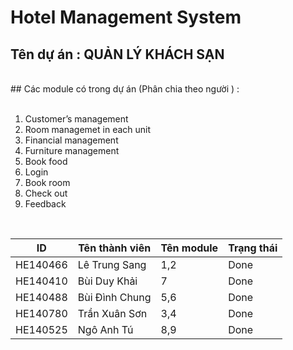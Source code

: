 # Hotel Management System

## Tên dự án : QUẢN LÝ KHÁCH SẠN

<BR/>
## Các module có trong dự án (Phân chia theo người ) :

<BR/>
<BR/>

1. Customer’s management
2. Room managemet in each unit
3. Financial management
4. Furniture management
5. Book food
6. Login
7. Book room
8. Check out
9. Feedback

<BR/>

| ID       | Tên thành viên | Tên module | Trạng thái |
| -------- | -------------- | ---------- | ---------- |
| HE140466 | Lê Trung Sang  | 1,2        | Done       |
| HE140410 | Bùi Duy Khải   | 7          | Done       |
| HE140488 | Bùi Đình Chung | 5,6        | Done       |
| HE140780 | Trần Xuân Sơn  | 3,4        | Done       |
| HE140525 | Ngô Anh Tú     | 8,9        | Done       |
